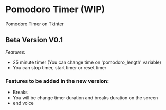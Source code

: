 # Pomodoro Timer (WIP)
Pomodoro Timer on Tkinter

<!---------------------------------------->

## Beta Version V0.1
_Features:_
- 25 minute timer (You can change time on 'pomodoro_length' variable)
- You can stop timer, start timer or reset timer

<!---------------------------------------->


### Features to be added in the new version:
- Breaks
- You will be change timer duration and breaks duration on the screen
- end voice
